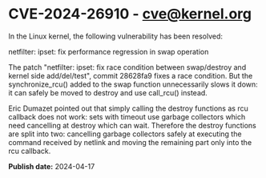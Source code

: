 # CVE-2024-26910 - cve@kernel.org

In the Linux kernel, the following vulnerability has been resolved:

netfilter: ipset: fix performance regression in swap operation

The patch "netfilter: ipset: fix race condition between swap/destroy
and kernel side add/del/test", commit 28628fa9 fixes a race condition.
But the synchronize_rcu() added to the swap function unnecessarily slows
it down: it can safely be moved to destroy and use call_rcu() instead.

Eric Dumazet pointed out that simply calling the destroy functions as
rcu callback does not work: sets with timeout use garbage collectors
which need cancelling at destroy which can wait. Therefore the destroy
functions are split into two: cancelling garbage collectors safely at
executing the command received by netlink and moving the remaining
part only into the rcu callback.

**Publish date:** 2024-04-17
